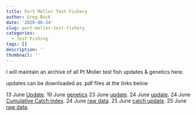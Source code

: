 ```yaml
---
title: Port Moller Test Fishery
author: Greg Buck
date: '2020-06-24'
slug: port-moller-test-fishery
categories:
  - Test Fishing
tags: []
description: ''
thumbnail: ''
---
```



I will maintain an archive of all Pt Moller test fish updates & genetics here.

updates can be downloaded as .pdf files at the links below

13 June [Update](/CatchUpdateJune13.pdf).
19 June [genetics](/PMgeneticsinseasonJune19.pdf)
23 June [update](/CatchUpdate_June23.pdf).
24 June [update](/CatchUpdateJune24.pdf).
24 June [Cumulative Catch index](/CumulativeCatchIndexTable.pdf).
24 June [raw data](/PortMollerTF_RawDataJune24.pdf).
25 June [catch update](/CatchUpdateJune25.pdf).
25 June [raw data](/PortMollerTF_RawDataJune25.pdf).

